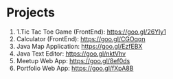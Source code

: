 # Projects

1. 1.Tic Tac Toe Game (FrontEnd): https://goo.gl/26Yly1 
2. Calculator (FrontEnd): https://goo.gl/CGOqqn 
3. Java Map Application: https://goo.gl/EzfEBX 
4. Java Text Editor: https://goo.gl/nktVhv 
5. Meetup Web App: https://goo.gl/8ef0ds 
6. Portfolio Web App: https://goo.gl/fXpA8B
